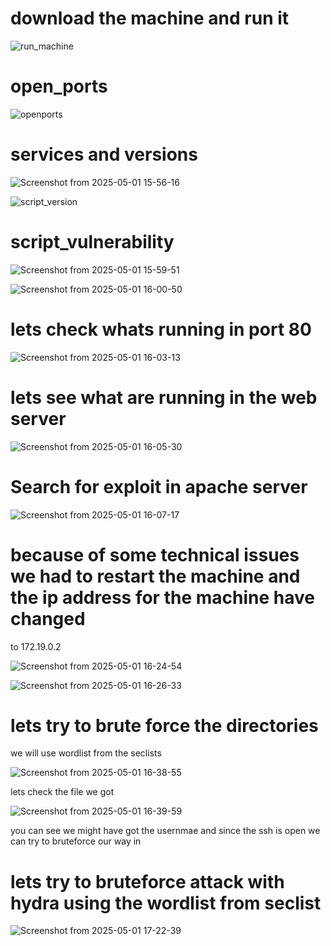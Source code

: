 # download the machine and run it

![run_machine](https://github.com/user-attachments/assets/9282a3ea-8655-4e12-9522-e71585b95c99)

# open_ports

![openports](https://github.com/user-attachments/assets/95eb2a8a-4c22-4833-91a3-c8fadfc7d8f1)

# services and versions

![Screenshot from 2025-05-01 15-56-16](https://github.com/user-attachments/assets/537fe595-032d-4f70-ac5e-5a729719df14)

![script_version](https://github.com/user-attachments/assets/dabc4bfe-1498-4979-90db-968e097d07a2)

# script_vulnerability

![Screenshot from 2025-05-01 15-59-51](https://github.com/user-attachments/assets/99bf512f-befa-4ad0-8abe-a106d8deac0c)

![Screenshot from 2025-05-01 16-00-50](https://github.com/user-attachments/assets/07d0304c-941c-40d5-881f-61c308fc9644)

# lets check whats running in port 80

![Screenshot from 2025-05-01 16-03-13](https://github.com/user-attachments/assets/968dcf63-2dc3-4e17-ba8c-47c1e1e4b122)

# lets see what are running in the web server

![Screenshot from 2025-05-01 16-05-30](https://github.com/user-attachments/assets/e406f117-3de1-404b-a91b-46a508ff9355)

# Search for exploit in apache server

![Screenshot from 2025-05-01 16-07-17](https://github.com/user-attachments/assets/0aa9fb69-65be-4e06-b704-6f37e9845a50)

# because of some technical issues we had to restart the machine and the ip address for the machine have changed
to 172.19.0.2

![Screenshot from 2025-05-01 16-24-54](https://github.com/user-attachments/assets/8fe09518-ee0b-4836-922a-2b2d890033cc)

![Screenshot from 2025-05-01 16-26-33](https://github.com/user-attachments/assets/dc8dc314-613f-495f-8509-4d3ffd2c44c3)

# lets try to brute force the directories
we will use wordlist from the seclists

![Screenshot from 2025-05-01 16-38-55](https://github.com/user-attachments/assets/9b59b9a7-c5d6-4022-8231-af15ffb461b8)

lets check the file we got

![Screenshot from 2025-05-01 16-39-59](https://github.com/user-attachments/assets/661dadde-5cea-409c-b747-4a2b90e3757a)

you can see we might have got the usernmae and since the ssh is open we can try to bruteforce our way in

# lets try to bruteforce attack with hydra using the wordlist from seclist 

![Screenshot from 2025-05-01 17-22-39](https://github.com/user-attachments/assets/232f4a53-cbf5-4a89-911c-3226a4d9dce7)

